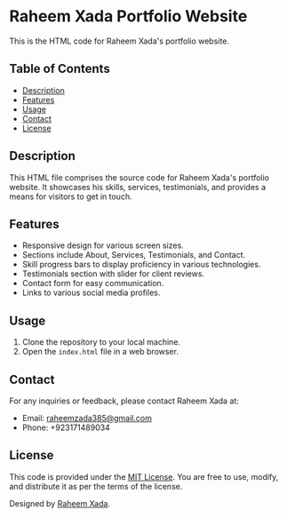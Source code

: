 # Raheem Xada Portfolio Website

This is the HTML code for Raheem Xada's portfolio website.

## Table of Contents

- [Description](#description)
- [Features](#features)
- [Usage](#usage)
- [Contact](#contact)
- [License](#license)

## Description

This HTML file comprises the source code for Raheem Xada's portfolio website. It showcases his skills, services, testimonials, and provides a means for visitors to get in touch.

## Features

- Responsive design for various screen sizes.
- Sections include About, Services, Testimonials, and Contact.
- Skill progress bars to display proficiency in various technologies.
- Testimonials section with slider for client reviews.
- Contact form for easy communication.
- Links to various social media profiles.

## Usage

1. Clone the repository to your local machine.
2. Open the `index.html` file in a web browser.

## Contact

For any inquiries or feedback, please contact Raheem Xada at:

- Email: raheemzada385@gmail.com
- Phone: +923171489034

## License

This code is provided under the [MIT License](LICENSE). You are free to use, modify, and distribute it as per the terms of the license.

Designed by [Raheem Xada](https://coding-scorpion.github.io/Personal-Portpolio/).

